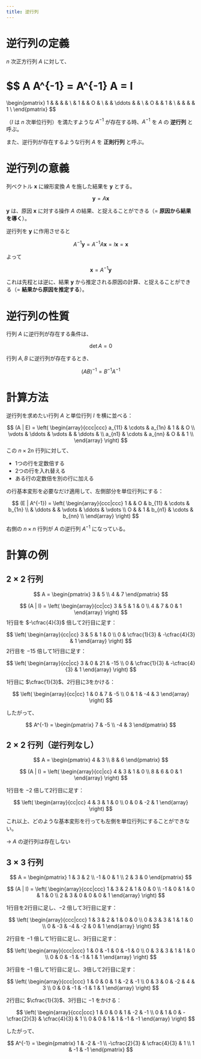 ```yaml
---
title: 逆行列
---
```


# 逆行列の定義

$n$ 次正方行列 $A$ に対して、

$$
A A^{-1} = A^{-1} A = I
=
\begin{pmatrix}
  1 & & & & \\
   & 1 & & O & \\
   & & \ddots & & \\
   & O & & 1 & \\
   & & & & 1 \\
\end{pmatrix}
$$

（$I$ は $n$ 次単位行列）を満たすような $A^{-1}$ が存在する時、$A^{-1}$ を $A$ の **逆行列** と呼ぶ。

また、逆行列が存在するような行列 $A$ を **正則行列** と呼ぶ。

# 逆行列の意義

列ベクトル $\boldsymbol{x}$ に線形変換 $A$ を施した結果を $\boldsymbol{y}$ とする。

$$
\boldsymbol{y} = A \boldsymbol{x}
$$

$\boldsymbol{y}$ は、原因 $\boldsymbol{x}$ に対する操作 $A$ の結果、と捉えることができる（= **原因から結果を導く**）。

逆行列を $\boldsymbol{y}$ に作用させると

$$
A^{-1} \boldsymbol{y} = A^{-1} A \boldsymbol{x} = I \boldsymbol{x} = \boldsymbol{x}
$$

よって

$$
\boldsymbol{x} = A^{-1} \boldsymbol{y}
$$

これは先程とは逆に、結果 $\boldsymbol{y}$ から推定される原因の計算、と捉えることができる（= **結果から原因を推定する**）。


# 逆行列の性質

行列 $A$ に逆行列が存在する条件は、

$$
\det A = 0
$$

行列 $A, B$ に逆行列が存在するとき、

$$
(AB)^{-1} = B^{-1}A^{-1}
$$


# 計算方法

逆行列を求めたい行列 $A$ と単位行列 $I$ を横に並べる：

$$
(A | E) =
\left(
  \begin{array}{ccc|ccc}
    a_{11} & \cdots & a_{1n} & 1 &        & O \\
    \vdots & \ddots & \vdots &   & \ddots &   \\
    a_{n1} & \cdots & a_{nn} & O &        & 1 \\
  \end{array}
\right)
$$
この $n \times 2n$ 行列に対して、
- 1つの行を定数倍する
- 2つの行を入れ替える
- ある行の定数倍を別の行に加える

の行基本変形を必要なだけ適用して、左側部分を単位行列にする：

$$
(E | A^{-1}) =
\left(
  \begin{array}{ccc|ccc}
     1 &  & O & b_{11} & \cdots & b_{1n} \\
       & \ddots & & \vdots & \ddots & \vdots \\
     O &  & 1 & b_{n1} & \cdots & b_{nn} \\
  \end{array}
\right)
$$

右側の $n \times n$ 行列が $A$ の逆行列 $A^{-1}$ になっている。


# 計算の例

## $2 \times 2$ 行列

$$
A =
\begin{pmatrix}
  3 & 5 \\
  4 & 7
\end{pmatrix}
$$

$$
(A | I) =
\left(
  \begin{array}{cc|cc}
     3 & 5 & 1 & 0 \\
     4 & 7 & 0 & 1
  \end{array}
\right)
$$
1行目を $-\cfrac{4}{3}$ 倍して2行目に足す：

$$
\left(
  \begin{array}{cc|cc}
     3 & 5 & 1 & 0 \\
     0 & \cfrac{1}{3} & -\cfrac{4}{3} & 1
  \end{array}
\right)
$$
2行目を $-15$ 倍して1行目に足す：

$$
\left(
  \begin{array}{cc|cc}
     3 & 0 & 21 & -15 \\
     0 & \cfrac{1}{3} & -\cfrac{4}{3} & 1
  \end{array}
\right)
$$

1行目に $\cfrac{1}{3}$、2行目に3をかける：

$$
\left(
  \begin{array}{cc|cc}
     1 & 0 & 7 & -5 \\
     0 & 1 & -4 & 3
  \end{array}
\right)
$$

したがって、

$$
A^{-1} =
\begin{pmatrix}
  7  & -5 \\
  -4 & 3
\end{pmatrix}
$$

## $2 \times 2$ 行列（逆行列なし）

$$
A =
\begin{pmatrix}
  4 & 3 \\
  8 & 6
\end{pmatrix}
$$

$$
(A | I) =
\left(
  \begin{array}{cc|cc}
     4 & 3 & 1 & 0 \\
     8 & 6 & 0 & 1
  \end{array}
\right)
$$

1行目を $-2$ 倍して2行目に足す：

$$
\left(
  \begin{array}{cc|cc}
     4 & 3 & 1  & 0 \\
     0 & 0 & -2 & 1
  \end{array}
\right)
$$

これ以上、どのような基本変形を行っても左側を単位行列にすることができない。

→ $A$ の逆行列は存在しない


## $3 \times 3$ 行列

$$
A =
\begin{pmatrix}
  1  & 3 & 2 \\
  -1 & 0 & 1 \\
  2  & 3 & 0
\end{pmatrix}
$$

$$
(A | I) =
\left(
  \begin{array}{ccc|ccc}
     1  & 3 & 2 & 1 & 0 & 0 \\
     -1 & 0 & 1 & 0 & 1 & 0 \\
     2  & 3 & 0 & 0 & 0 & 1 
  \end{array}
\right)
$$

1行目を2行目に足し、$-2$ 倍して3行目に足す：

$$
\left(
  \begin{array}{ccc|ccc}
     1 & 3  & 2  & 1  & 0 & 0 \\
     0 & 3  & 3  & 1  & 1 & 0 \\
     0 & -3 & -4 & -2 & 0 & 1 
  \end{array}
\right)
$$

2行目を $-1$ 倍して1行目に足し、3行目に足す：

$$
\left(
  \begin{array}{ccc|ccc}
     1 & 0 & -1 & 0  & -1 & 0 \\
     0 & 3 & 3  & 1  & 1  & 0 \\
     0 & 0 & -1 & -1 & 1 & 1 
  \end{array}
\right)
$$

3行目を $-1$ 倍して1行目に足し、3倍して2行目に足す：

$$
\left(
  \begin{array}{ccc|ccc}
     1 & 0 & 0  & 1  & -2 & -1 \\
     0 & 3 & 0  & -2 & 4  & 3 \\
     0 & 0 & -1 & -1 & 1  & 1
  \end{array}
\right)
$$

2行目に $\cfrac{1}{3}$、3行目に $-1$ をかける：

$$
\left(
  \begin{array}{ccc|ccc}
     1 & 0 & 0 & 1  & -2 & -1 \\
     0 & 1 & 0 & -\cfrac{2}{3} & \cfrac{4}{3} & 1 \\
     0 & 0 & 1 & 1  & -1  & -1
  \end{array}
\right)
$$

したがって、

$$
A^{-1} =
\begin{pmatrix}
  1  & -2 & -1 \\
  -\cfrac{2}{3} & \cfrac{4}{3} & 1 \\
  1  & -1  & -1
\end{pmatrix}
$$
